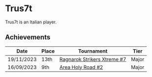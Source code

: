 # Trus7t

Trus7t is an Italian player.

## Achievements

|Date|Place|Tournament|Tier|
|-|-|-|-|
| 19/11/2023 | 13th | [Ragnarok Strikers Xtreme #7](/inapedia/tournaments/ragna/ragnax7.md) | Major |
| 16/09/2023 | 9th | [Area Holy Road #2](/inapedia/tournaments/misc/holyroad2.md) | Major |
